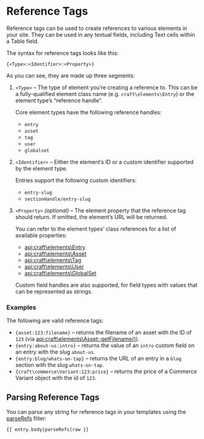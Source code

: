 # Reference Tags

Reference tags can be used to create references to various elements in your site. They can be used in any textual fields, including Text cells within a Table field.

The syntax for reference tags looks like this:

```twig
{<Type>:<Identifier>:<Property>}
```

As you can see, they are made up three segments:

1.  `<Type>` – The type of element you’re creating a reference to. This can be a fully-qualified element class name (e.g. `craft\elements\Entry`) or the element type’s “reference handle”.

    Core element types have the following reference handles:

    - `entry`
    - `asset`
    - `tag`
    - `user`
    - `globalset`

2.  `<Identifier>` – Either the element’s ID or a custom identifier supported by the element type.

    Entries support the following custom identifiers:

    - `entry-slug`
    - `sectionHandle/entry-slug`

3.  `<Property>` _(optional)_ – The element property that the reference tag should return. If omitted, the element’s URL will be returned.

    You can refer to the element types’ class references for a list of available properties:

    - [api:craft\elements\Entry](craft\elements\Entry#public-properties)
    - [api:craft\elements\Asset](craft\elements\Asset#public-properties)
    - [api:craft\elements\Tag](craft\elements\Tag#public-properties)
    - [api:craft\elements\User](craft\elements\User#public-properties)
    - [api:craft\elements\GlobalSet](craft\elements\GlobalSet#public-properties)

    Custom field handles are also supported, for field types with values that can be represented as strings.

### Examples

The following are valid reference tags:

- `{asset:123:filename}` – returns the filename of an asset with the ID of `123` (via <api:craft\elements\Asset::getFilename()>).
- `{entry:about-us:intro}` – returns the value of an `intro` custom field on an entry with the slug `about-us`.
- `{entry:blog/whats-on-tap}` – returns the URL of an entry in a `blog` section with the slug `whats-on-tap`.
- `{craft\commerce\Variant:123:price}` – returns the price of a Commerce Variant object with the id of `123`.

## Parsing Reference Tags

You can parse any string for reference tags in your templates using the [parseRefs](dev/filters.md#parserefs) filter:

```twig
{{ entry.body|parseRefs|raw }}
```

